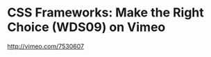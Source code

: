 <!--
id: 258719409
link: http://kevinisom.info/post/258719409/css-frameworks-make-the-right-choice-wds09-on-vimeo
slug: css-frameworks-make-the-right-choice-wds09-on-vimeo
date: Fri Nov 27 2009 11:20:41 GMT+1300 (NZDT)
raw: {"blog_name":"kevinisom","id":258719409,"post_url":"http://kevinisom.info/post/258719409/css-frameworks-make-the-right-choice-wds09-on-vimeo","slug":"css-frameworks-make-the-right-choice-wds09-on-vimeo","type":"link","date":"2009-11-26 22:20:41 GMT","timestamp":1259274041,"state":"published","format":"html","reblog_key":"eFw9n8b9","tags":[],"short_url":"http://tmblr.co/Zw68YyFQxwn","highlighted":[],"feed_item":"http://vimeo.com/7530607","from_feed_id":"650234","note_count":0,"title":"CSS Frameworks: Make the Right Choice (WDS09) on Vimeo","url":"http://vimeo.com/7530607","description":""}
publish: 2009-11-027
tags: 
title: CSS Frameworks: Make the Right Choice (WDS09) on Vimeo
-->


CSS Frameworks: Make the Right Choice (WDS09) on Vimeo
======================================================

<http://vimeo.com/7530607>

